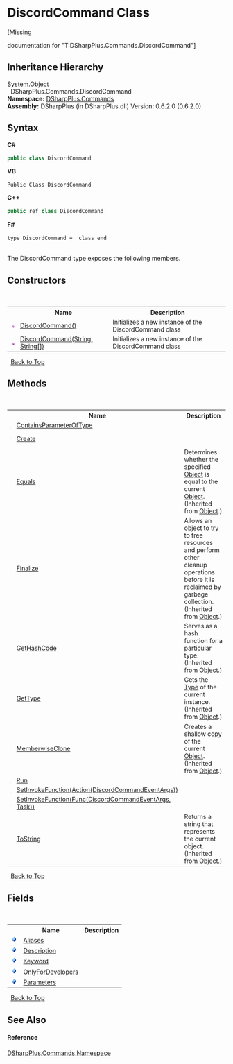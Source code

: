 # DiscordCommand Class
 

\[Missing <summary> documentation for "T:DSharpPlus.Commands.DiscordCommand"\]


## Inheritance Hierarchy
<a href="http://msdn2.microsoft.com/en-us/library/e5kfa45b" target="_blank">System.Object</a><br />&nbsp;&nbsp;DSharpPlus.Commands.DiscordCommand<br />
**Namespace:**&nbsp;<a href="fc38a4a5-4979-fd82-c5c3-f5d7b478e6e0">DSharpPlus.Commands</a><br />**Assembly:**&nbsp;DSharpPlus (in DSharpPlus.dll) Version: 0.6.2.0 (0.6.2.0)

## Syntax

**C#**<br />
``` C#
public class DiscordCommand
```

**VB**<br />
``` VB
Public Class DiscordCommand
```

**C++**<br />
``` C++
public ref class DiscordCommand
```

**F#**<br />
``` F#
type DiscordCommand =  class end
```

<br />
The DiscordCommand type exposes the following members.


## Constructors
&nbsp;<table><tr><th></th><th>Name</th><th>Description</th></tr><tr><td>![Public method](media/pubmethod.gif "Public method")</td><td><a href="bb2b61ce-139f-d48a-2748-63f85dbf15b9">DiscordCommand()</a></td><td>
Initializes a new instance of the DiscordCommand class</td></tr><tr><td>![Public method](media/pubmethod.gif "Public method")</td><td><a href="af0629e1-cd2e-f247-cef5-436a024c2ea6">DiscordCommand(String, String[])</a></td><td>
Initializes a new instance of the DiscordCommand class</td></tr></table>&nbsp;
<a href="#discordcommand-class">Back to Top</a>

## Methods
&nbsp;<table><tr><th></th><th>Name</th><th>Description</th></tr><tr><td>![Public method](media/pubmethod.gif "Public method")</td><td><a href="a6b1ea3f-e349-23bf-574a-a83a0bcef472">ContainsParameterOfType</a></td><td /></tr><tr><td>![Public method](media/pubmethod.gif "Public method")![Static member](media/static.gif "Static member")</td><td><a href="d52fc4c2-754d-ed1e-5612-0314bdcaa4b6">Create</a></td><td /></tr><tr><td>![Public method](media/pubmethod.gif "Public method")</td><td><a href="http://msdn2.microsoft.com/en-us/library/bsc2ak47" target="_blank">Equals</a></td><td>
Determines whether the specified <a href="http://msdn2.microsoft.com/en-us/library/e5kfa45b" target="_blank">Object</a> is equal to the current <a href="http://msdn2.microsoft.com/en-us/library/e5kfa45b" target="_blank">Object</a>.
 (Inherited from <a href="http://msdn2.microsoft.com/en-us/library/e5kfa45b" target="_blank">Object</a>.)</td></tr><tr><td>![Protected method](media/protmethod.gif "Protected method")</td><td><a href="http://msdn2.microsoft.com/en-us/library/4k87zsw7" target="_blank">Finalize</a></td><td>
Allows an object to try to free resources and perform other cleanup operations before it is reclaimed by garbage collection.
 (Inherited from <a href="http://msdn2.microsoft.com/en-us/library/e5kfa45b" target="_blank">Object</a>.)</td></tr><tr><td>![Public method](media/pubmethod.gif "Public method")</td><td><a href="http://msdn2.microsoft.com/en-us/library/zdee4b3y" target="_blank">GetHashCode</a></td><td>
Serves as a hash function for a particular type.
 (Inherited from <a href="http://msdn2.microsoft.com/en-us/library/e5kfa45b" target="_blank">Object</a>.)</td></tr><tr><td>![Public method](media/pubmethod.gif "Public method")</td><td><a href="http://msdn2.microsoft.com/en-us/library/dfwy45w9" target="_blank">GetType</a></td><td>
Gets the <a href="http://msdn2.microsoft.com/en-us/library/42892f65" target="_blank">Type</a> of the current instance.
 (Inherited from <a href="http://msdn2.microsoft.com/en-us/library/e5kfa45b" target="_blank">Object</a>.)</td></tr><tr><td>![Protected method](media/protmethod.gif "Protected method")</td><td><a href="http://msdn2.microsoft.com/en-us/library/57ctke0a" target="_blank">MemberwiseClone</a></td><td>
Creates a shallow copy of the current <a href="http://msdn2.microsoft.com/en-us/library/e5kfa45b" target="_blank">Object</a>.
 (Inherited from <a href="http://msdn2.microsoft.com/en-us/library/e5kfa45b" target="_blank">Object</a>.)</td></tr><tr><td>![Public method](media/pubmethod.gif "Public method")</td><td><a href="71ee9a25-ee9e-e109-1335-c5707c8601e5">Run</a></td><td /></tr><tr><td>![Public method](media/pubmethod.gif "Public method")</td><td><a href="ff5cd3ac-f188-6d31-99e7-da04ec2e219c">SetInvokeFunction(Action(DiscordCommandEventArgs))</a></td><td /></tr><tr><td>![Public method](media/pubmethod.gif "Public method")</td><td><a href="ce71e452-a79e-f4c1-e3c7-16b420c6a1d3">SetInvokeFunction(Func(DiscordCommandEventArgs, Task))</a></td><td /></tr><tr><td>![Public method](media/pubmethod.gif "Public method")</td><td><a href="http://msdn2.microsoft.com/en-us/library/7bxwbwt2" target="_blank">ToString</a></td><td>
Returns a string that represents the current object.
 (Inherited from <a href="http://msdn2.microsoft.com/en-us/library/e5kfa45b" target="_blank">Object</a>.)</td></tr></table>&nbsp;
<a href="#discordcommand-class">Back to Top</a>

## Fields
&nbsp;<table><tr><th></th><th>Name</th><th>Description</th></tr><tr><td>![Public field](media/pubfield.gif "Public field")</td><td><a href="d176e70d-d79f-2b0d-4938-4b65a5304c2e">Aliases</a></td><td /></tr><tr><td>![Public field](media/pubfield.gif "Public field")</td><td><a href="0f1076bb-26aa-affc-5455-39248624a70f">Description</a></td><td /></tr><tr><td>![Public field](media/pubfield.gif "Public field")</td><td><a href="6e48577a-c98f-8cbc-4ebb-831462d809a7">Keyword</a></td><td /></tr><tr><td>![Public field](media/pubfield.gif "Public field")</td><td><a href="3a3c2051-bd90-4cbb-6e54-95e76016ec3f">OnlyForDevelopers</a></td><td /></tr><tr><td>![Public field](media/pubfield.gif "Public field")</td><td><a href="65f91646-2836-5f2e-d421-955c46dbe341">Parameters</a></td><td /></tr></table>&nbsp;
<a href="#discordcommand-class">Back to Top</a>

## See Also


#### Reference
<a href="fc38a4a5-4979-fd82-c5c3-f5d7b478e6e0">DSharpPlus.Commands Namespace</a><br />